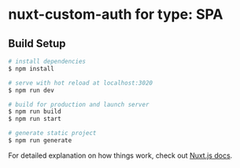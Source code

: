 # nuxt-custom-auth for type: SPA

## Build Setup

```bash
# install dependencies
$ npm install

# serve with hot reload at localhost:3020
$ npm run dev

# build for production and launch server
$ npm run build
$ npm run start

# generate static project
$ npm run generate
```

For detailed explanation on how things work, check out [Nuxt.js docs](https://nuxtjs.org).
